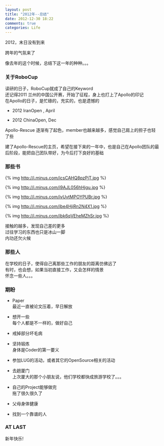 ```yaml
---
layout: post
title: "2012年--总结"
date: 2012-12-30 18:22
comments: true
categories: Life
---
```


2012，末日没有到来

跨年的气氛来了

像去年的这个时候，总结下这一年的种种。。。

### 关于RoboCup

读研的日子，RoboCup就成了自己的Keyword  
还记得2011 兰州的中国公开赛，开始了征程，身上也打上了Apollo的印记  
在Apollo的日子，是忙碌的，充实的，也是遗憾的  

* 2012 IranOpen , April

* 2012 ChinaOpen, Dec

Apollo-Rescue 逐渐有了起色，member也越来越多，感觉自己肩上的担子也轻了些  

建了Apollo-Rescue的主页，希望在接下来的一年中，也是自己在Apollo团队的最后阶段，能把自己团队带好，为今后打下良好的基础  

### 那些书

{% img http://i.minus.com/icsCAHQ8pzPjT.jpg %}  

{% img http://i.minus.com/i9AJL056hHjgu.jpg %}  

{% img http://i.minus.com/ivUvtMPOYPUBr.jpg %}  

{% img http://i.minus.com/ibe4HjiRn2N4X1.jpg %}  

{% img http://i.minus.com/ibk6qVEheMZhSr.jpg %}  

接触的越多，发现自己差的更多  
过往学习的东西也只是冰山一脚  
内功还欠火候  

### 那些人

在学校的日子，使得自己离那些工作的朋友的距离仿佛远了  
有时，也会想，如果当初直接工作，又会怎样的情景  
怀念一些人。。。   

### 期盼

* Paper  
最近一直被论文压着，早日解放

* 想开一些  
每个人都是不一样的，做好自己

* 戒掉部分坏毛病  

* 坚持锻炼  
身体是Coder的第一要义

* 参加LUG的活动，或者其它的OpenSource相关的活动

* 去趟厦门  
上次厦大的那个小朋友说，他们学校都快成旅游学校了。。。

* 自己的Project能够做完  
拖了很久很久了

* 父母身体健康  

* 找到一个靠谱的人 


### AT LAST
新年快乐!

